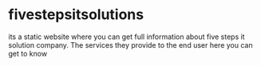# fivestepsitsolutions
its a static website where you can get full information about five steps it solution company. The services they provide to the end user here you can get to know
